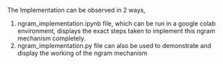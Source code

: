 The Implementation can be observed in 2 ways,

1. ngram_implementation.ipynb file, which can be run in a google colab environment, displays the exact steps taken to implement this ngram mechanism completely.
2. ngram_implementation.py file can also be used to demonstrate and display the working of the ngram mechanism
